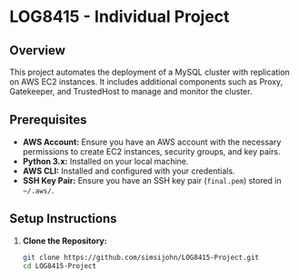 # LOG8415 - Individual Project

## Overview

This project automates the deployment of a MySQL cluster with replication on AWS EC2 instances. It includes additional components such as Proxy, Gatekeeper, and TrustedHost to manage and monitor the cluster.

## Prerequisites

- **AWS Account:** Ensure you have an AWS account with the necessary permissions to create EC2 instances, security groups, and key pairs.
- **Python 3.x:** Installed on your local machine.
- **AWS CLI:** Installed and configured with your credentials.
- **SSH Key Pair:** Ensure you have an SSH key pair (`final.pem`) stored in `~/.aws/`.

## Setup Instructions

1. **Clone the Repository:**

   ```bash
   git clone https://github.com/simsijohn/LOG8415-Project.git
   cd LOG8415-Project
